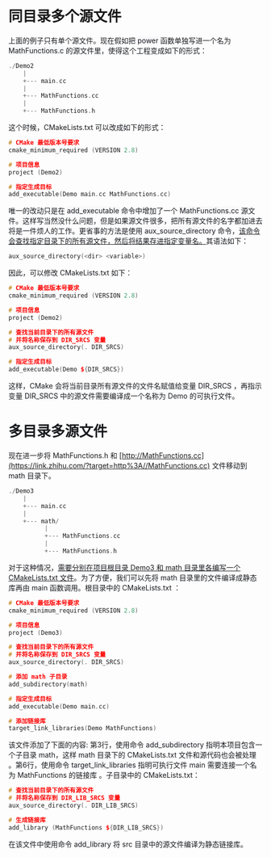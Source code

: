 # 同目录多个源文件
<font style="color:rgb(25, 27, 31);">上面的例子只有单个源文件。现在假如把 </font><font style="color:rgb(25, 27, 31);background-color:rgb(248, 248, 250);">power</font><font style="color:rgb(25, 27, 31);"> 函数单独写进一个名为 </font><font style="color:rgb(25, 27, 31);background-color:rgb(248, 248, 250);">MathFunctions.c</font><font style="color:rgb(25, 27, 31);"> 的源文件里，使得这个工程变成如下的形式：</font>

```cpp
./Demo2
    |
    +--- main.cc
    |
    +--- MathFunctions.cc
    |
    +--- MathFunctions.h
```

<font style="color:rgb(25, 27, 31);">这个时候，CMakeLists.txt 可以改成如下的形式：</font>

```cpp
# CMake 最低版本号要求
cmake_minimum_required (VERSION 2.8)

# 项目信息
project (Demo2)

# 指定生成目标
add_executable(Demo main.cc MathFunctions.cc)
```

<font style="color:rgb(25, 27, 31);">唯一的改动只是在 </font><font style="color:rgb(25, 27, 31);background-color:rgb(248, 248, 250);">add_executable</font><font style="color:rgb(25, 27, 31);"> 命令中增加了一个 </font><font style="color:rgb(25, 27, 31);background-color:rgb(248, 248, 250);">MathFunctions.cc</font><font style="color:rgb(25, 27, 31);"> 源文件。这样写当然没什么问题，但是如果源文件很多，把所有源文件的名字都加进去将是一件烦人的工作。更省事的方法是使用 </font><font style="color:rgb(25, 27, 31);background-color:rgb(248, 248, 250);">aux_source_directory</font><font style="color:rgb(25, 27, 31);"> 命令，</font><u><font style="color:rgb(25, 27, 31);">该命令会查找指定目录下的所有源文件，然后将结果存进指定变量名。</font></u><font style="color:rgb(25, 27, 31);">其语法如下：</font>

```cpp
aux_source_directory(<dir> <variable>)
```

<font style="color:rgb(25, 27, 31);">  
</font><font style="color:rgb(25, 27, 31);">因此，可以修改 CMakeLists.txt 如下：</font>

```cpp
# CMake 最低版本号要求
cmake_minimum_required (VERSION 2.8)

# 项目信息
project (Demo2)

# 查找当前目录下的所有源文件
# 并将名称保存到 DIR_SRCS 变量
aux_source_directory(. DIR_SRCS)

# 指定生成目标
add_executable(Demo ${DIR_SRCS})
```

<font style="color:rgb(25, 27, 31);">这样，CMake 会将当前目录所有源文件的文件名赋值给变量 </font><font style="color:rgb(25, 27, 31);background-color:rgb(248, 248, 250);">DIR_SRCS</font><font style="color:rgb(25, 27, 31);"> ，再指示变量 </font><font style="color:rgb(25, 27, 31);background-color:rgb(248, 248, 250);">DIR_SRCS</font><font style="color:rgb(25, 27, 31);"> 中的源文件需要编译成一个名称为 Demo 的可执行文件。</font>

# <font style="color:rgb(25, 27, 31);">多目录多源文件</font>
<font style="color:rgb(25, 27, 31);">现在进一步将 MathFunctions.h 和 </font>[http://MathFunctions.cc](https://link.zhihu.com/?target=http%3A//MathFunctions.cc)<font style="color:rgb(25, 27, 31);"> 文件移动到 math 目录下。</font>

```cpp
./Demo3
    |
    +--- main.cc
    |
    +--- math/
          |
          +--- MathFunctions.cc
          |
          +--- MathFunctions.h
```

<font style="color:rgb(25, 27, 31);">对于这种情况，</font><u><font style="color:rgb(25, 27, 31);">需要分别在项目根目录 Demo3 和 math 目录里各编写一个 CMakeLists.txt 文件</font></u><font style="color:rgb(25, 27, 31);">。为了方便，我们可以先将 math 目录里的文件编译成静态库再由 main 函数调用。根目录中的 CMakeLists.txt ：</font>

```cpp
# CMake 最低版本号要求
cmake_minimum_required (VERSION 2.8)

# 项目信息
project (Demo3)

# 查找当前目录下的所有源文件
# 并将名称保存到 DIR_SRCS 变量
aux_source_directory(. DIR_SRCS)

# 添加 math 子目录
add_subdirectory(math)

# 指定生成目标 
add_executable(Demo main.cc)

# 添加链接库
target_link_libraries(Demo MathFunctions)
```

<font style="color:rgb(25, 27, 31);">该文件添加了下面的内容: 第3行，使用命令 </font><font style="color:rgb(25, 27, 31);background-color:rgb(248, 248, 250);">add_subdirectory</font><font style="color:rgb(25, 27, 31);"> 指明本项目包含一个子目录 math，这样 math 目录下的 CMakeLists.txt 文件和源代码也会被处理 。第6行，使用命令 </font><font style="color:rgb(25, 27, 31);background-color:rgb(248, 248, 250);">target_link_libraries</font><font style="color:rgb(25, 27, 31);"> 指明可执行文件 main 需要连接一个名为 MathFunctions 的链接库 。子目录中的 CMakeLists.txt：</font>

```cpp
# 查找当前目录下的所有源文件
# 并将名称保存到 DIR_LIB_SRCS 变量
aux_source_directory(. DIR_LIB_SRCS)

# 生成链接库
add_library (MathFunctions ${DIR_LIB_SRCS})
```

<font style="color:rgb(25, 27, 31);">在该文件中使用命令</font><font style="color:rgb(25, 27, 31);"> </font><font style="color:rgb(25, 27, 31);background-color:rgb(248, 248, 250);">add_library</font><font style="color:rgb(25, 27, 31);"> </font><font style="color:rgb(25, 27, 31);">将 src 目录中的源文件编译为静态链接库。</font>

  


